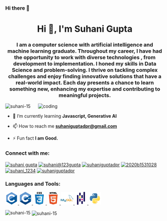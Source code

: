 ### Hi there 👋

<!--
**Suhani-15/Suhani-15** is a ✨ _special_ ✨ repository because its `README.md` (this file) appears on your GitHub profile.

Here are some ideas to get you started:

- 🔭 I’m currently working on ...
- 🌱 I’m currently learning ...
- 👯 I’m looking to collaborate on ...
- 🤔 I’m looking for help with ...
- 💬 Ask me about ...
- 📫 How to reach me: ...
- 😄 Pronouns: ...
- ⚡ Fun fact: ...
-->
<h1 align="center">Hi 👋, I'm Suhani Gupta</h1>
<h3 align="center">I am a computer science with artificial intelligence and machine learning graduate. 
Throughout my career, I have had the opportunity to work with diverse technologies , from development to implementation.
I honed my skills in Data Science and problem-solving. I thrive on tackling complex challenges and enjoy finding innovative solutions that have a real-world impact. Each day presents a chance to learn something new, enhancing my expertise and contributing to meaningful projects.</h3>
<img align="right" alt="coding" width="400" src="https://mir-s3-cdn-cf.behance.net/project_modules/disp/601014116770475.6068beff4640a.gif">
<p align="left"> <img src="https://komarev.com/ghpvc/?username=suhani-15&label=Profile%20views&color=0e75b6&style=flat" alt="suhani-15" /> </p>

- 🌱 I’m currently learning **Javascript, Generative AI**

- 📫 How to reach me **suhaniguptadpr@gmail.com**

- ⚡ Fun fact **I am Good.**

<h3 align="left">Connect with me:</h3>
<p align="left">
<a href="https://linkedin.com/in/suhani gupta" target="blank"><img align="center" src="https://raw.githubusercontent.com/rahuldkjain/github-profile-readme-generator/master/src/images/icons/Social/linked-in-alt.svg" alt="suhani gupta" height="30" width="40" /></a>
<a href="https://kaggle.com/suhani@123gupta" target="blank"><img align="center" src="https://raw.githubusercontent.com/rahuldkjain/github-profile-readme-generator/master/src/images/icons/Social/kaggle.svg" alt="suhani@123gupta" height="30" width="40" /></a>
<a href="https://www.codechef.com/users/suhaniguptadpr" target="blank"><img align="center" src="https://cdn.jsdelivr.net/npm/simple-icons@3.1.0/icons/codechef.svg" alt="suhaniguptadpr" height="30" width="40" /></a>
<a href="https://www.hackerrank.com/2020b1531028" target="blank"><img align="center" src="https://raw.githubusercontent.com/rahuldkjain/github-profile-readme-generator/master/src/images/icons/Social/hackerrank.svg" alt="2020b1531028" height="30" width="40" /></a>
<a href="https://www.leetcode.com/suhani_1234" target="blank"><img align="center" src="https://raw.githubusercontent.com/rahuldkjain/github-profile-readme-generator/master/src/images/icons/Social/leet-code.svg" alt="suhani_1234" height="30" width="40" /></a>
<a href="https://auth.geeksforgeeks.org/user/suhaniguptadpr" target="blank"><img align="center" src="https://raw.githubusercontent.com/rahuldkjain/github-profile-readme-generator/master/src/images/icons/Social/geeks-for-geeks.svg" alt="suhaniguptadpr" height="30" width="40" /></a>
</p>

<h3 align="left">Languages and Tools:</h3>
<p align="left"> <a href="https://www.cprogramming.com/" target="_blank" rel="noreferrer"> <img src="https://raw.githubusercontent.com/devicons/devicon/master/icons/c/c-original.svg" alt="c" width="40" height="40"/> </a> <a href="https://www.w3schools.com/cpp/" target="_blank" rel="noreferrer"> <img src="https://raw.githubusercontent.com/devicons/devicon/master/icons/cplusplus/cplusplus-original.svg" alt="cplusplus" width="40" height="40"/> </a> <a href="https://www.w3schools.com/css/" target="_blank" rel="noreferrer"> <img src="https://raw.githubusercontent.com/devicons/devicon/master/icons/css3/css3-original-wordmark.svg" alt="css3" width="40" height="40"/> </a> <a href="https://www.w3.org/html/" target="_blank" rel="noreferrer"> <img src="https://raw.githubusercontent.com/devicons/devicon/master/icons/html5/html5-original-wordmark.svg" alt="html5" width="40" height="40"/> </a> <a href="https://www.mysql.com/" target="_blank" rel="noreferrer"> <img src="https://raw.githubusercontent.com/devicons/devicon/master/icons/mysql/mysql-original-wordmark.svg" alt="mysql" width="40" height="40"/> </a> <a href="https://pandas.pydata.org/" target="_blank" rel="noreferrer"> <img src="https://raw.githubusercontent.com/devicons/devicon/2ae2a900d2f041da66e950e4d48052658d850630/icons/pandas/pandas-original.svg" alt="pandas" width="40" height="40"/> </a> <a href="https://www.python.org" target="_blank" rel="noreferrer"> <img src="https://raw.githubusercontent.com/devicons/devicon/master/icons/python/python-original.svg" alt="python" width="40" height="40"/> </a> </p>

<p><img align="left" src="https://github-readme-stats.vercel.app/api/top-langs?username=suhani-15&show_icons=true&locale=en&layout=compact" alt="suhani-15" /></p>

<p>&nbsp;<img align="center" src="https://github-readme-stats.vercel.app/api?username=suhani-15&show_icons=true&locale=en" alt="suhani-15" /></p>
